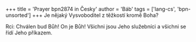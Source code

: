 +++
title = 'Prayer bpn2874 in Česky'
author = 'Báb'
tags = ['lang-cs', 'bpn-unsorted']
+++
Je nějaký Vysvoboditel z těžkostí kromě Boha?

Rci: Chválen bud Bůh! On je Bůh! Všichni jsou Jeho služebníci a všichni se řídí Jeho příkazem.
